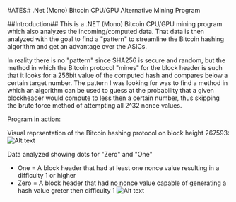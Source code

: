 #ATES#
.Net (Mono) Bitcoin CPU/GPU Alternative Mining Program

##Introduction##
This is a .NET (Mono) Bitcoin CPU/GPU mining program which also analyzes the incoming/computed data. That data is then analyzed with the goal to find a "pattern" to streamline the Bitcoin hashing algorithm and get an advantage over the ASICs.

In reality there is no "pattern" since SHA256 is secure and random, but the method in which the Bitcoin protocol "mines" for the block header is such that it looks for a 256bit value of the computed hash and compares below a certain target number. The pattern I was looking for was to find a method in which an algorithm can be used to guess at the probability that a given blockheader would compute to less then a certain number, thus skipping the brute force method of attempting all 2^32 nonce values.

Program in action:



Visual reprsentation of the Bitcoin hashing protocol on block height 267593:
![Alt text](https://github.com/Mr-EE/Ates/Docs/VisualHash_267593.png "Visual Hash")


Data analyzed showing dots for "Zero" and "One"
  - One = A block header that had at least one nonce value resulting in a difficulty 1 or higher
  - Zero = A block header that had no nonce value capable of generating a hash value greter then difficulty 1
![Alt text](https://github.com/Mr-EE/Ates/Docs/Graphs_SmallPoints.png "Graph of Blockheader data")

